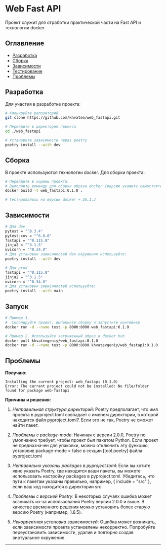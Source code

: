 # Web Fast API

Проект служит для отработки практической части на Fast API и технологии docker

## Оглавление

- [Разработка](#установка)
- [Сборка](#примеры)
- [Зависимости](#зависимости)
- [Тестирование](#тестирование)
- [Проблемы](#проблемы)

## Разработка

Для участия в разработке проекта:

```bash
# Клонируйте репозиторий
git clone https://github.com/khvatea/web_fastapi.git

# Перейдите в директорию проекта
cd ./web_fastapi

# Установите зависимости через poetry
poetry install --with dev
```

## Сборка

В проекте используются технологии docker. Для сборки проекта:
```bash
# Перейдите в корень проекта.
# Выполните команду для сборки образа docker (версию укажите самостоятельно)
docker build -t web_fastapi:0.1.0 .

# Тестировалось на версии docker = 26.1.3
```

## Зависимости

 ```bash
 # Для dev
pytest = "^8.3.4"
pytest-cov = "^6.0.0"
fastapi = "^0.115.8"
jinja2 = "^3.1.5"
uvicorn = "^0.34.0"
# Для установки зависимостей dev-окружения используйте:
poetry install --with dev

 # Для prod
fastapi = "^0.115.8"
jinja2 = "^3.1.5"
uvicorn = "^0.34.0"
# Для установки зависимостей используйте:
poetry install --with main
 ```

## Запуск

```bash
# Пример 1.
#  Склонируйте проект, выполните сборку и запустите контейнер
docker run -d --name test -p 8000:8000 web_fastapi:0.1.0

# Пример 2. Используйте загруженный образ в docker hub
docker pull khvatevgeniy/web_fastapi:0.1.0
docker run -d --name test -p 8000:8000 khvatevgeniy/web_fastapi:0.1.0
```

## Проблемы
**Получаю:**
```
Installing the current project: web_fastapi (0.1.0)
Error: The current project could not be installed: No file/folder found for package web-fastapi
```
**Причины и решения:**

1. _Неправильная структура директорий_: Poetry предполагает, что имя проекта в pyproject.toml совпадает с именем директории, в которой находится файл pyproject.toml7. Если это не так, Poetry не сможет найти пакет.

2. _Проблемы с package-mode_: Начиная с версии 2.0.0, Poetry по умолчанию требует, чтобы проект был пакетом Python. Если проект не предназначен для упаковки, можно отключить эту функцию, установив package-mode = false в секции [tool.poetry] файла pyproject.toml

3. _Неправильно указаны packages в pyproject.toml_: Если вы хотите явно указать Poetry, где находятся ваши пакеты, вы можете использовать настройку packages в pyproject.toml. Убедитесь, что пути к пакетам указаны правильно, например, { include = "src" }, если ваш код находится в директории src.

4. _Проблемы с версией Poetry_: В некоторых случаях ошибка может возникать из-за использования Poetry версии 2.0.0 и выше. В качестве временного решения можно установить более старую версию Poetry (например, 1.8.5).

5. _Некорректная установка зависимостей_: Ошибка может возникать, если зависимости проекта установлены некорректно. Попробуйте переустановить зависимости, удалив и повторно создав виртуальное окружение.
------